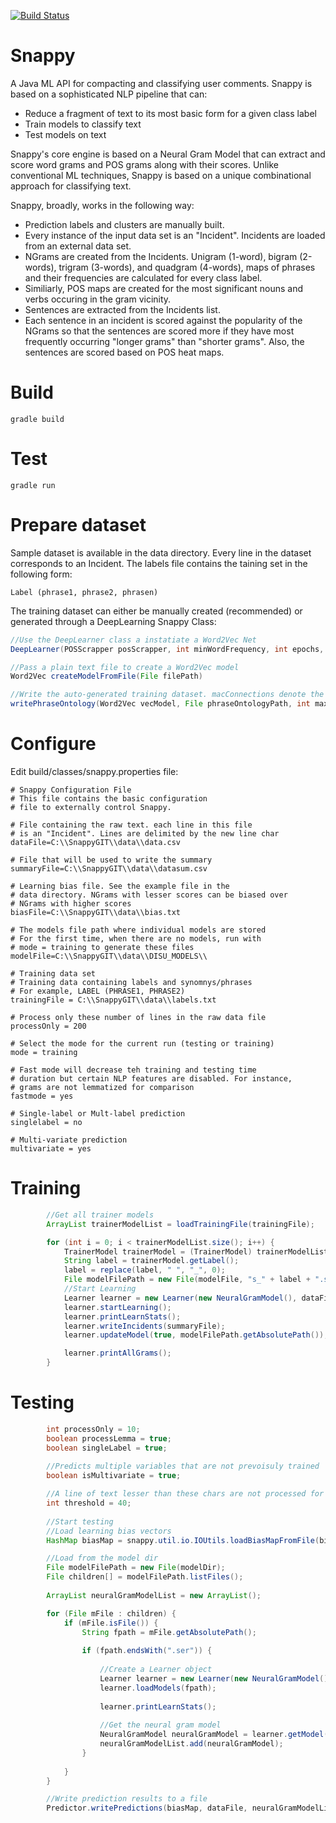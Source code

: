 [![Build Status](https://travis-ci.org/fermatjen/snappy.svg?branch=master)](https://travis-ci.org/fermatjen/snappy)

# Snappy
A Java ML API for compacting and classifying user comments. Snappy is based on a sophisticated NLP pipeline that can:

* Reduce a fragment of text to its most basic form for a given class label
* Train models to classify text
* Test models on text

Snappy's core engine is based on a Neural Gram Model that can extract and score word grams and POS grams along with their scores. Unlike conventional ML techniques, Snappy is based on a unique combinational approach for classifying text. 

Snappy, broadly, works in the following way:

* Prediction labels and clusters are manually built.
* Every instance of the input data set is an "Incident". Incidents are loaded from an external data set.
* NGrams are created from the Incidents. Unigram (1-word), bigram (2-words), trigram (3-words), and quadgram (4-words),  maps of phrases and their frequencies are calculated for every class label.
* Similiarly, POS maps are created for the most significant nouns and verbs occuring in the gram vicinity.
* Sentences are extracted from the Incidents list.
* Each sentence in an incident is scored against the popularity of the NGrams so that the sentences are scored more if they have most frequently occurring "longer grams" than "shorter grams". Also, the sentences are scored based on POS heat maps.

# Build

```
gradle build
```

# Test

```
gradle run
```

# Prepare dataset
Sample dataset is available in the data directory. Every line in the dataset corresponds to an Incident. The labels file contains the taining set in the following form:

```
Label (phrase1, phrase2, phrasen)
```

The training dataset can either be manually created (recommended) or generated through a DeepLearning Snappy Class:

```java
//Use the DeepLearner class a instatiate a Word2Vec Net
DeepLearner(POSScrapper posScrapper, int minWordFrequency, int epochs, boolean useAdaGrad, int iterations, int layerSize, int seed, int windowSize, int maxGrams)

//Pass a plain text file to create a Word2Vec model
Word2Vec createModelFromFile(File filePath)

//Write the auto-generated training dataset. macConnections denote the number of nearest grams through cosine similiarity
writePhraseOntology(Word2Vec vecModel, File phraseOntologyPath, int maxConnections) {

```


# Configure 
Edit build/classes/snappy.properties file:

```properties
# Snappy Configuration File
# This file contains the basic configuration
# file to externally control Snappy.

# File containing the raw text. each line in this file
# is an "Incident". Lines are delimited by the new line char
dataFile=C:\\SnappyGIT\\data\\data.csv

# File that will be used to write the summary
summaryFile=C:\\SnappyGIT\\data\\datasum.csv

# Learning bias file. See the example file in the
# data directory. NGrams with lesser scores can be biased over
# NGrams with higher scores
biasFile=C:\\SnappyGIT\\data\\bias.txt

# The models file path where individual models are stored
# For the first time, when there are no models, run with
# mode = training to generate these files
modelFile=C:\\SnappyGIT\\data\\DISU_MODELS\\

# Training data set
# Training data containing labels and synomnys/phrases
# For example, LABEL (PHRASE1, PHRASE2)
trainingFile = C:\\SnappyGIT\\data\\labels.txt

# Process only these number of lines in the raw data file
processOnly = 200

# Select the mode for the current run (testing or training)
mode = training

# Fast mode will decrease teh training and testing time
# duration but certain NLP features are disabled. For instance,
# grams are not lemmatized for comparison
fastmode = yes

# Single-label or Mult-label prediction
singlelabel = no

# Multi-variate prediction
multivariate = yes
```

# Training 

```java
        //Get all trainer models
        ArrayList trainerModelList = loadTrainingFile(trainingFile);

        for (int i = 0; i < trainerModelList.size(); i++) {
            TrainerModel trainerModel = (TrainerModel) trainerModelList.get(i);
            String label = trainerModel.getLabel();
            label = replace(label, " ", "_", 0);
            File modelFilePath = new File(modelFile, "s_" + label + ".ser");
            //Start Learning
            Learner learner = new Learner(new NeuralGramModel(), dataFile, trainerModel, processOnly);
            learner.startLearning();
            learner.printLearnStats();
            learner.writeIncidents(summaryFile);
            learner.updateModel(true, modelFilePath.getAbsolutePath());

            learner.printAllGrams();
        }
```

# Testing

```java
        int processOnly = 10;
        boolean processLemma = true;
        boolean singleLabel = true;
        
        //Predicts multiple variables that are not prevoisuly trained
        boolean isMultivariate = true;

        //A line of text lesser than these chars are not processed for prediction
        int threshold = 40;
        
        //Start testing
        //Load learning bias vectors
        HashMap biasMap = snappy.util.io.IOUtils.loadBiasMapFromFile(biasFile);

        //Load from the model dir
        File modelFilePath = new File(modelDir);
        File children[] = modelFilePath.listFiles();
        
        ArrayList neuralGramModelList = new ArrayList();

        for (File mFile : children) {
            if (mFile.isFile()) {
                String fpath = mFile.getAbsolutePath();
                
                if (fpath.endsWith(".ser")) {
                
                    //Create a Learner object
                    Learner learner = new Learner(new NeuralGramModel(), null, null, processOnly, processLemma);
                    learner.loadModels(fpath);
                    
                    learner.printLearnStats();
                    
                    //Get the neural gram model
                    NeuralGramModel neuralGramModel = learner.getModel();
                    neuralGramModelList.add(neuralGramModel);
                }
                
            }
        }

        //Write prediction results to a file
        Predictor.writePredictions(biasMap, dataFile, neuralGramModelList, "result.csv", processOnly, threshold, singleLabel, isMultivariate, processLemma);

```
